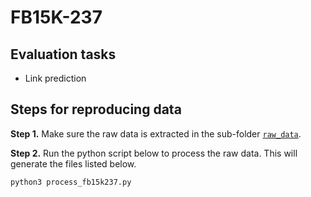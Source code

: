 # FB15K-237

## Evaluation tasks
* Link prediction

## Steps for reproducing data
**Step 1.** Make sure the raw data is extracted in the sub-folder <code>[raw_data](./raw_data)</code>.

**Step 2.** Run the python script below to process the raw data. This will generate the files listed below.

```
python3 process_fb15k237.py
```
